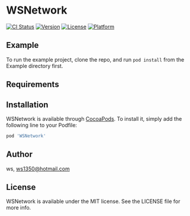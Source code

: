 # WSNetwork

[![CI Status](https://img.shields.io/travis/ws/WSNetwork.svg?style=flat)](https://travis-ci.org/ws/WSNetwork)
[![Version](https://img.shields.io/cocoapods/v/WSNetwork.svg?style=flat)](https://cocoapods.org/pods/WSNetwork)
[![License](https://img.shields.io/cocoapods/l/WSNetwork.svg?style=flat)](https://cocoapods.org/pods/WSNetwork)
[![Platform](https://img.shields.io/cocoapods/p/WSNetwork.svg?style=flat)](https://cocoapods.org/pods/WSNetwork)

## Example

To run the example project, clone the repo, and run `pod install` from the Example directory first.

## Requirements

## Installation

WSNetwork is available through [CocoaPods](https://cocoapods.org). To install
it, simply add the following line to your Podfile:

```ruby
pod 'WSNetwork'
```

## Author

ws, ws1350@hotmail.com

## License

WSNetwork is available under the MIT license. See the LICENSE file for more info.

